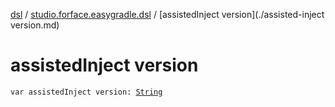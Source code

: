 [dsl](../index.md) / [studio.forface.easygradle.dsl](index.md) / [assistedInject version](./assisted-inject version.md)

# assistedInject version

`var assistedInject version: `[`String`](https://kotlinlang.org/api/latest/jvm/stdlib/kotlin/-string/index.html)